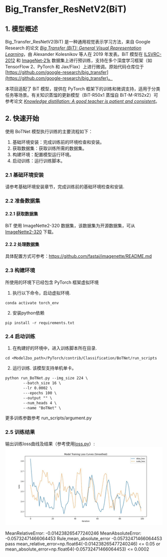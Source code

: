 # Big_Transfer_ResNetV2(BiT)

## 1. 模型概述
Big_Transfer_ResNetV2(BiT) 是一种通用视觉表示学习方法，来自 Google Research 的论文 *[Big Transfer (BiT): General Visual Representation Learning](https://arxiv.org/abs/1912.11370)*，由 Alexander Kolesnikov 等人在 2019 年发表。BiT 模型在 [ILSVRC-2012](http://www.image-net.org/challenges/LSVRC/2012/) 和 [ImageNet-21k](http://www.image-net.org/) 数据集上进行预训练，支持在多个深度学习框架（如 TensorFlow 2、PyTorch 和 Jax/Flax）上进行微调。原始代码仓库位于 [https://github.com/google-research/big_transfer](https://github.com/google-research/big_transfer)。

本项目适配了 BiT 模型，提供在 PyTorch 框架下的训练和微调支持，适用于分类任务等场景。有关知识蒸馏的更新模型（BiT-R50x1 蒸馏自 BiT-M-R152x2）可参考论文 *[Knowledge distillation: A good teacher is patient and consistent](https://arxiv.org/abs/2106.05237)*。

## 2. 快速开始
使用 BoTNet 模型执行训练的主要流程如下：
1. 基础环境安装：完成训练前的环境检查和安装。
2. 获取数据集：获取训练所需的数据集。
3. 构建环境：配置模型运行环境。
4. 启动训练：运行训练脚本。

### 2.1 基础环境安装
请参考基础环境安装章节，完成训练前的基础环境检查和安装. 

### 2.2 准备数据集
#### 2.2.1 获取数据集
BiT  使用 ImageNette2-320 数据集，该数据集为开源数据集，可从 [ImageNette2-320](https://github.com/fastai/imagenette) 下载。

#### 2.2.2 处理数据集
具体配置方式可参考：https://github.com/fastai/imagenette/README.md

### 2.3 构建环境

所使用的环境下已经包含 PyTorch 框架虚拟环境
1. 执行以下命令，启动虚拟环境. 
```
conda activate torch_env
```

2. 安装python依赖
```
pip install -r requirements.txt
```

### 2.4 启动训练
1. 在构建好的环境中，进入训练脚本所在目录. 
```
cd <ModelZoo_path>/PyTorch/contrib/Classification/BoTNet/run_scripts
```
2. 运行训练. 该模型支持单机单卡。
```shell
python run_BoTNet.py --img_size 224 \
        --batch_size 16 \
        --lr 0.0002 \
        ---epochs 100 \
        --output "" \
        --num_heads 4 \
        --name "BoTNet" \
```
更多训练参数参考 run_scripts/argument.py

### 2.5 训练结果
输出训练loss曲线及结果（参考使用[loss.py](./run_scripts/loss.py)）: 
![训练loss曲线](./run_scripts/loss.jpg)

MeanRelativeError: -0.014238265477240246
MeanAbsoluteError: -0.05732471466064453
Rule,mean_absolute_error -0.05732471466064453
pass mean_relative_error=np.float64(-0.014238265477240246) <= 0.05 or mean_absolute_error=np.float64(-0.05732471466064453) <= 0.0002